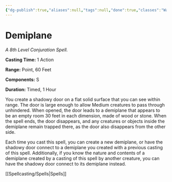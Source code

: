 ```yaml
---
{"dg-publish":true,"aliases":null,"tags":null,"done":true,"classes":"Warlock, Wizard,","spellLevel":8,"school":"Conjuration","source":"PHB","permalink":"/spells/demiplane/","dgHomeLink":false,"dgPassFrontmatter":true}
---
```


# Demiplane
*A 8th Level Conjuration Spell.*

**Casting Time:** 1 Action

**Range:** Point, 60 Feet

**Components:** S 

**Duration:** Timed, 1 Hour

You create a shadowy door on a flat solid surface that you can see within range. The door is large enough to allow Medium creatures to pass through unhindered. When opened, the door leads to a demiplane that appears to be an empty room 30 feet in each dimension, made of wood or stone. When the spell ends, the door disappears, and any creatures or objects inside the demiplane remain trapped there, as the door also disappears from the other side.



Each time you cast this spell, you can create a new demiplane, or have the shadowy door connect to a demiplane you created with a previous casting of this spell. Additionally, if you know the nature and contents of a demiplane created by a casting of this spell by another creature, you can have the shadowy door connect to its demiplane instead.

[[Spellcasting/Spells|Spells]]